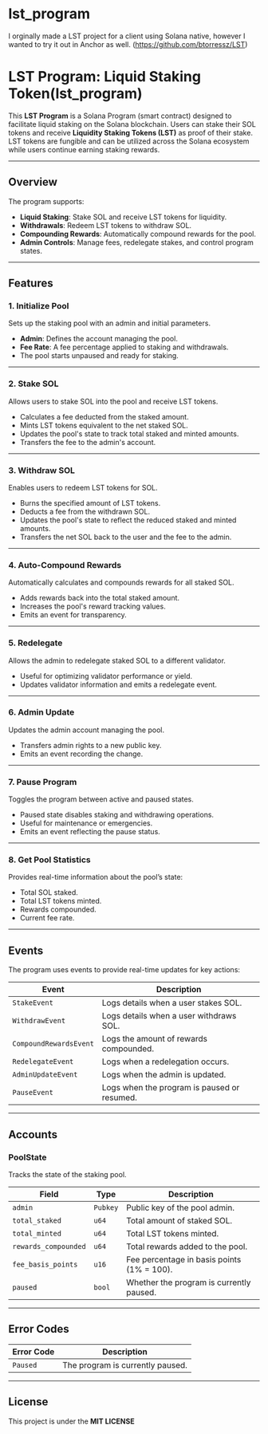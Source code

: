 # lst_program
I orginally made a LST project for a client using Solana native, however I wanted to try it out in Anchor as well. (https://github.com/btorressz/LST)

# LST Program: Liquid Staking Token(lst_program)

This **LST Program** is a Solana Program (smart contract) designed to facilitate liquid staking on the Solana blockchain. Users can stake their SOL tokens and receive **Liquidity Staking Tokens (LST)** as proof of their stake. LST tokens are fungible and can be utilized across the Solana ecosystem while users continue earning staking rewards.

---

## Overview

The program supports:
- **Liquid Staking**: Stake SOL and receive LST tokens for liquidity.
- **Withdrawals**: Redeem LST tokens to withdraw SOL.
- **Compounding Rewards**: Automatically compound rewards for the pool.
- **Admin Controls**: Manage fees, redelegate stakes, and control program states.

---

## Features 

### 1. **Initialize Pool**
Sets up the staking pool with an admin and initial parameters.
- **Admin**: Defines the account managing the pool.
- **Fee Rate**: A fee percentage applied to staking and withdrawals.
- The pool starts unpaused and ready for staking.

---

### 2. **Stake SOL**
Allows users to stake SOL into the pool and receive LST tokens.
- Calculates a fee deducted from the staked amount.
- Mints LST tokens equivalent to the net staked SOL.
- Updates the pool's state to track total staked and minted amounts.
- Transfers the fee to the admin's account.

---

### 3. **Withdraw SOL**
Enables users to redeem LST tokens for SOL.
- Burns the specified amount of LST tokens.
- Deducts a fee from the withdrawn SOL.
- Updates the pool's state to reflect the reduced staked and minted amounts.
- Transfers the net SOL back to the user and the fee to the admin.

---

### 4. **Auto-Compound Rewards**
Automatically calculates and compounds rewards for all staked SOL.
- Adds rewards back into the total staked amount.
- Increases the pool's reward tracking values.
- Emits an event for transparency.

---

### 5. **Redelegate**
Allows the admin to redelegate staked SOL to a different validator.
- Useful for optimizing validator performance or yield.
- Updates validator information and emits a redelegate event.

---

### 6. **Admin Update**
Updates the admin account managing the pool.
- Transfers admin rights to a new public key.
- Emits an event recording the change.

---

### 7. **Pause Program**
Toggles the program between active and paused states.
- Paused state disables staking and withdrawing operations.
- Useful for maintenance or emergencies.
- Emits an event reflecting the pause status.

---

### 8. **Get Pool Statistics**
Provides real-time information about the pool’s state:
- Total SOL staked.
- Total LST tokens minted.
- Rewards compounded.
- Current fee rate.

---

## Events

The program uses events to provide real-time updates for key actions:

| **Event**            | **Description**                                         |
|-----------------------|---------------------------------------------------------|
| `StakeEvent`         | Logs details when a user stakes SOL.                    |
| `WithdrawEvent`      | Logs details when a user withdraws SOL.                 |
| `CompoundRewardsEvent` | Logs the amount of rewards compounded.                 |
| `RedelegateEvent`    | Logs when a redelegation occurs.                        |
| `AdminUpdateEvent`   | Logs when the admin is updated.                         |
| `PauseEvent`         | Logs when the program is paused or resumed.             |

---

## Accounts

### **PoolState**
Tracks the state of the staking pool.

| **Field**            | **Type**     | **Description**                            |
|-----------------------|--------------|--------------------------------------------|
| `admin`              | `Pubkey`     | Public key of the pool admin.              |
| `total_staked`       | `u64`        | Total amount of staked SOL.                |
| `total_minted`       | `u64`        | Total LST tokens minted.                   |
| `rewards_compounded` | `u64`        | Total rewards added to the pool.           |
| `fee_basis_points`   | `u16`        | Fee percentage in basis points (1% = 100). |
| `paused`             | `bool`       | Whether the program is currently paused.   |

---

## Error Codes

| **Error Code** | **Description**                  |
|-----------------|----------------------------------|
| `Paused`       | The program is currently paused. |

---

## License
This project is under the **MIT LICENSE**
